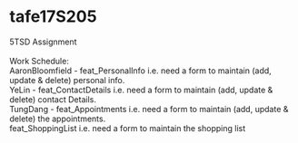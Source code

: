 # tafe17S205
5TSD Assignment <br />
<br />
Work Schedule: <br />
AaronBloomfield - feat_PersonalInfo		 i.e. need a form to maintain (add, update & delete) personal info.	<br />
YeLin - feat_ContactDetails	 i.e. need a form to maintain (add, update & delete) contact Details. <br />
TungDang - feat_Appointments		 i.e. need a form to maintain (add, update & delete) the appointments. <br />
feat_ShoppingList    i.e. need a form to maintain the shopping list <br />

